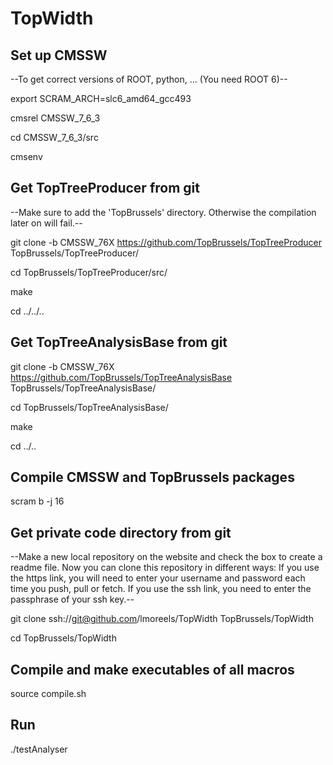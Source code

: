 # TopWidth

## Set up CMSSW

--To get correct versions of ROOT, python, ... (You need ROOT 6)--

export SCRAM_ARCH=slc6_amd64_gcc493

cmsrel CMSSW_7_6_3

cd CMSSW_7_6_3/src

cmsenv

## Get TopTreeProducer from git

--Make sure to add the 'TopBrussels' directory. Otherwise the compilation later on will fail.--

git clone -b CMSSW_76X https://github.com/TopBrussels/TopTreeProducer TopBrussels/TopTreeProducer/

cd TopBrussels/TopTreeProducer/src/

make

cd ../../..

## Get TopTreeAnalysisBase from git

git clone -b CMSSW_76X https://github.com/TopBrussels/TopTreeAnalysisBase TopBrussels/TopTreeAnalysisBase/

cd TopBrussels/TopTreeAnalysisBase/

make

cd ../..

## Compile CMSSW and TopBrussels packages

scram b -j 16


## Get private code directory from git

--Make a new local repository on the website and check the box to create a readme file.
Now you can clone this repository in different ways:
If you use the https link, you will need to enter your username and password each time you push, pull or fetch.
If you use the ssh link, you need to enter the passphrase of your ssh key.--

git clone ssh://git@github.com/lmoreels/TopWidth TopBrussels/TopWidth

cd TopBrussels/TopWidth


## Compile and make executables of all macros

source compile.sh

## Run

./testAnalyser
